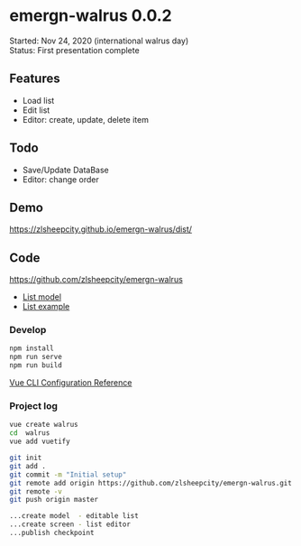 # emergn-walrus 0.0.2
Started: Nov 24, 2020 (international walrus day)  
Status: First presentation complete

## Features
- Load list
- Edit list
- Editor: create, update, delete item

## Todo
- Save/Update DataBase
- Editor: change order

## Demo
https://zlsheepcity.github.io/emergn-walrus/dist/

## Code
https://github.com/zlsheepcity/emergn-walrus

- [List model](https://github.com/zlsheepcity/emergn-walrus/blob/master/src/models/EditableList.js)
- [List example](https://github.com/zlsheepcity/emergn-walrus/blob/master/src/models/ExampleList.js)


### Develop


```BASH
npm install
npm run serve
npm run build
```
[Vue CLI Configuration Reference](https://cli.vuejs.org/config/)


### Project log


```BASH
vue create walrus
cd  walrus
vue add vuetify

git init
git add .
git commit -m "Initial setup"
git remote add origin https://github.com/zlsheepcity/emergn-walrus.git
git remote -v
git push origin master

...create model  - editable list
...create screen - list editor
...publish checkpoint
```
